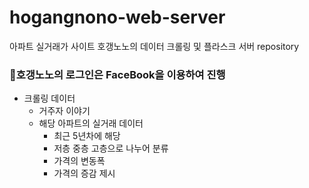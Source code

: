 # hogangnono-web-server
아파트 실거래가 사이트 호갱노노의 데이터 크롤링 및 플라스크 서버 repository

### 🔵호갱노노의 로그인은 FaceBook을 이용하여 진행

* 크롤링 데이터
  * 거주자 이야기
  * 해당 아파트의 실거래 데이터
    - 최근 5년차에 해당
    - 저층 중층 고층으로 나누어 분류
    + 가격의 변동폭
    + 가격의 증감 제시
